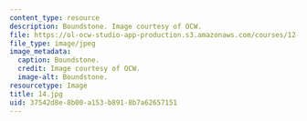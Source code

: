 ```yaml
---
content_type: resource
description: Boundstone. Image courtesy of OCW.
file: https://ol-ocw-studio-app-production.s3.amazonaws.com/courses/12-110-sedimentary-geology-fall-2004/37542d8e8b00a153b8918b7a62657151_14.jpg
file_type: image/jpeg
image_metadata:
  caption: Boundstone.
  credit: Image courtesy of OCW.
  image-alt: Boundstone.
resourcetype: Image
title: 14.jpg
uid: 37542d8e-8b00-a153-b891-8b7a62657151
---
```

